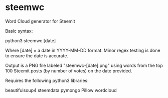 # steemwc
Word Cloud generator for Steemit

Basic syntax:

  python3 steemwc [date]

Where [date] = a date in YYYY-MM-DD format. Minor regex testing is done to ensure the date is accurate.

Output is a PNG file labeled "steemwc-[date].png" using words from the top 100 Steemit posts (by number of votes) on the date provided.

Requires the following python3 libraries:

  beautifulsoup4
  steemdata
  pymongo
  Pillow
  wordcloud
